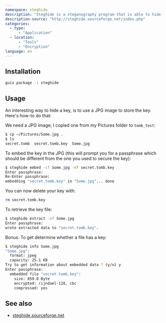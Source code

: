 ```yaml
---
namespace: steghide
description: "Steghide is a steganography program that is able to hide data in various kinds of image- and audio-files. The color- respectivly sample-frequencies are not changed thus making the embedding resistant against first-order statistical tests."
description-source: "http://steghide.sourceforge.net/index.php"
categories:
  - type:
      - "Application"
  - location:
      - "Tools"
      - "Encryption"
language: en
---
```


## Installation

```bash
guix package -i steghide
```

## Usage

An interesting way to hide a key, is to use a JPG image to store the key. Here's how-to do that:

We need a JPG image; I copied one from my Pictures folder to `tomb_test`:

```bash
$ cp ~/Pictures/Some.jpg .
$ ls
secret.tomb  secret.tomb.key  Some.jpg
```

To embed the key in the JPG (this will prompt you for a passphrase which should be different from the one you used to secure the key):

```bash
$ steghide embed -cf Some.jpg -ef secret.tomb.key
Enter passphrase:
Re-Enter passphrase:
embedding "secret.tomb.key" in "Some.jpg"... done
```

You can now delete your key with:

```bash
rm secret.tomb.key
```

To retrieve the key file:

```bash
$ steghide extract -sf Some.jpg
Enter passphrase:
wrote extracted data to "secret.tomb.key".
```

Bonus: To get determine whether a file has a key:

```bash
$ steghide info Some.jpg
"Some.jpg":
  format: jpeg
  capacity: 25.1 KB
Try to get information about embedded data ? (y/n) y
Enter passphrase:
  embedded file "secret.tomb.key":
    size: 859.0 Byte
    encrypted: rijndael-128, cbc
    compressed: yes
```

## See also

- [steghide.sourceforge.net](http://steghide.sourceforge.net/index.php)
